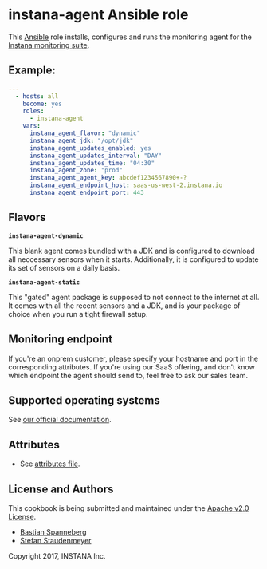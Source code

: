 # instana-agent Ansible role

This [Ansible](https://ansible.com) role installs, configures and runs the monitoring agent for the [Instana monitoring suite](https://www.instana.com).

## Example:

```yaml
---
  - hosts: all
    become: yes
    roles:
      - instana-agent
    vars:
      instana_agent_flavor: "dynamic"
      instana_agent_jdk: "/opt/jdk"
      instana_agent_updates_enabled: yes
      instana_agent_updates_interval: "DAY"
      instana_agent_updates_time: "04:30"
      instana_agent_zone: "prod"
      instana_agent_agent_key: abcdef1234567890+-?
      instana_agent_endpoint_host: saas-us-west-2.instana.io
      instana_agent_endpoint_port: 443
```

## Flavors

**`instana-agent-dynamic`**

This blank agent comes bundled with a JDK and is configured to download all neccessary sensors when it starts. Additionally, it is configured to update its set of sensors on a daily basis.

**`instana-agent-static`**

This "gated" agent package is supposed to not connect to the internet at all. It comes with all the recent sensors and a JDK, and is your package of choice when you run a tight firewall setup.

## Monitoring endpoint

If you're an onprem customer, please specify your hostname and port in the corresponding attributes. If you're using our SaaS offering, and don't know which endpoint the agent should send to, feel free to ask our sales team.

## Supported operating systems

See [our official documentation](https://instana.atlassian.net/wiki/spaces/DOCS/pages/26163562/The+Manual+Installation+Process).

## Attributes

* See [attributes file](https://github.com/instana/ansible-role/blob/master/attributes/default.rb).

## License and Authors

This cookbook is being submitted and maintained under the [Apache v2.0 License](https://github.com/instana/ansible-role/blob/master/LICENSE).

* [Bastian Spanneberg](https://github.com/spanneberg)
* [Stefan Staudenmeyer](https://github.com/doerteDev)

Copyright 2017, INSTANA Inc.
